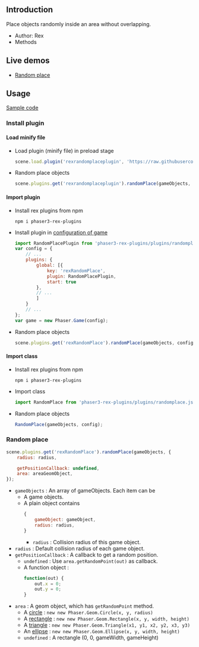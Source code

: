 ## Introduction

Place objects randomly inside an area without overlapping.

- Author: Rex
- Methods

## Live demos

- [Random place](https://codepen.io/rexrainbow/pen/gOYXPrQ)

## Usage

[Sample code](https://github.com/rexrainbow/phaser3-rex-notes/tree/master/examples/randomplace)

### Install plugin

#### Load minify file

- Load plugin (minify file) in preload stage
    ```javascript
    scene.load.plugin('rexrandomplaceplugin', 'https://raw.githubusercontent.com/rexrainbow/phaser3-rex-notes/master/dist/rexrandomplaceplugin.min.js', true);
    ```
- Random place objects
    ```javascript
    scene.plugins.get('rexrandomplaceplugin').randomPlace(gameObjects, config);
    ```

#### Import plugin

- Install rex plugins from npm
    ```
    npm i phaser3-rex-plugins
    ```
- Install plugin in [configuration of game](game.md#configuration)
    ```javascript
    import RandomPlacePlugin from 'phaser3-rex-plugins/plugins/randomplace-plugin.js';
    var config = {
        // ...
        plugins: {
            global: [{
                key: 'rexRandomPlace',
                plugin: RandomPlacePlugin,
                start: true
            },
            // ...
            ]
        }
        // ...
    };
    var game = new Phaser.Game(config);
    ```
- Random place objects
    ```javascript
    scene.plugins.get('rexRandomPlace').randomPlace(gameObjects, config);
    ```

#### Import class

- Install rex plugins from npm
    ```
    npm i phaser3-rex-plugins
    ```
- Import class
    ```javascript
    import RandomPlace from 'phaser3-rex-plugins/plugins/randomplace.js';
    ```
- Random place objects
    ```javascript
    RandomPlace(gameObjects, config);
    ```

### Random place

```javascript
scene.plugins.get('rexRandomPlace').randomPlace(gameObjects, {
    radius: radius,

    getPositionCallback: undefined,
    area: areaGeomObject,
});
```

- `gameObjects` : An array of gameObjects. Each item can be
    - A game objects.
    - A plain object contains
        ```javascript
        {
            gameObject: gameObject,
            radius: radius,
        }
        ```
        - `radius` : Collision radius of this game object.
- `radius` : Default collision radius of each game object.
- `getPositionCallback` : A callback to get a random position.
    - `undefined` : Use `area.getRandomPoint(out)` as callback.
    - A function object :
        ```javascript
        function(out) {
            out.x = 0;
            out.y = 0;
        }
        ```
- `area` : A geom object, which has `getRandomPoint` method.
    - A [circle](geom-circle.md) : `new new Phaser.Geom.Circle(x, y, radius)`
    - A [rectangle](geom-rectangle.md) : `new new Phaser.Geom.Rectangle(x, y, width, height)`
    - A [triangle](geom-triangle.md) : `new new Phaser.Geom.Triangle(x1, y1, x2, y2, x3, y3)`
    - An [ellipse](geom-ellipse.md) : `new new Phaser.Geom.Ellipse(x, y, width, height)`
    - `undefined` : A rectangle (0, 0, gameWidth, gameHeight)
